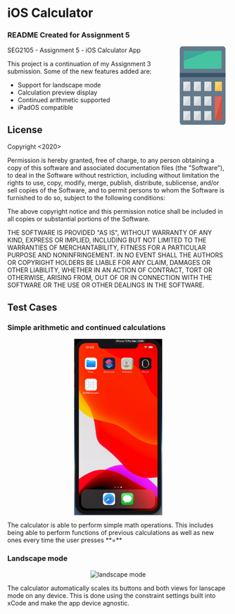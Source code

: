 
# iOS Calculator 
### README Created for Assignment 5
<img src="https://github.com/hridy/A3-iOS-Calculator/blob/master/A3%20iOS%20Calculator/Assets.xcassets/calculator.imageset/calculator%403x.png" align="right"
     alt="iOS Calculator logo" width="120" height="178">
SEG2105 - Assignment 5 - iOS Calculator App

This project is a continuation of my Assignment 3 submission. Some of the new features added are:
* Support for landscape mode
* Calculation preview display
* Continued arithmetic supported
* iPadOS compatible


## License

Copyright <2020> <Hridyansh Sharma>

Permission is hereby granted, free of charge, to any person obtaining a copy of this software and associated documentation files (the "Software"), to deal in the Software without restriction, including without limitation the rights to use, copy, modify, merge, publish, distribute, sublicense, and/or sell copies of the Software, and to permit persons to whom the Software is furnished to do so, subject to the following conditions:

The above copyright notice and this permission notice shall be included in all copies or substantial portions of the Software.

THE SOFTWARE IS PROVIDED "AS IS", WITHOUT WARRANTY OF ANY KIND, EXPRESS OR IMPLIED, INCLUDING BUT NOT LIMITED TO THE WARRANTIES OF MERCHANTABILITY, FITNESS FOR A PARTICULAR PURPOSE AND NONINFRINGEMENT. IN NO EVENT SHALL THE AUTHORS OR COPYRIGHT HOLDERS BE LIABLE FOR ANY CLAIM, DAMAGES OR OTHER LIABILITY, WHETHER IN AN ACTION OF CONTRACT, TORT OR OTHERWISE, ARISING FROM, OUT OF OR IN CONNECTION WITH THE SOFTWARE OR THE USE OR OTHER DEALINGS IN THE SOFTWARE.

## Test Cases
### Simple arithmetic and continued calculations
<p align="center">
  <img src="https://github.com/hridy/A3-iOS-Calculator/blob/master/img/simpleCalc_1.gif?raw=true" align="center" alt="simple calculations" title="gif" width="200" height="400"/>
</p>
The calculator is able to perform simple math operations. This includes being able to perform functions of previous calculations as well as new ones every time the user presses **=**

### Landscape mode
<p align="center">
  <img src="https://github.com/hridy/A3-iOS-Calculator/blob/master/img/landscape%20mode.gif" align="center" alt="landscape mode" title="gif"/>
</p>
The calculator automatically scales its buttons and both views for lanscape mode on any device. This is done using the constraint settings built into xCode and make the app device agnostic.

